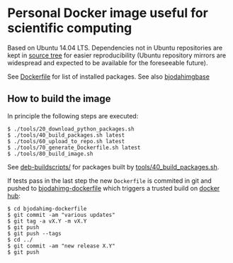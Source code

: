 # Personal Docker image useful for scientific computing

Based on Ubuntu 14.04 LTS. Dependencies not in Ubuntu repositories are kept
in [source tree](./environment/resources) for easier reproducibility
(Ubuntu repository mirrors are widespread and expected to be available
for the foreseeable future).

See [Dockerfile](./environment/Dockerfile) for list of installed packages.
See also [bjodahimgbase](https://github.com/bjodah/bjodahimgbase)

## How to build the image

In principle the following steps are executed:

```
$ ./tools/20_download_python_packages.sh
$ ./tools/40_build_packages.sh latest
$ ./tools/60_upload_to_repo.sh latest
$ ./tools/70_generate_Dockerfile.sh latest
$ ./tools/80_build_image.sh
```

See [deb-buildscripts/](deb-buildscripts/) for packages built by
[tools/40_build_packages.sh](tools/40_build_packages.sh).

If tests pass in the last step the new ``Dockerfile`` is commited in
git and pushed to
[bjodahimg-dockerfile](https://github.com/bjodah/bjodahimg-dockerfile) 
which triggers a trusted build on
[docker hub](https://hub.docker.com/r/bjodah/bjodahimg):

```
$ cd bjodahimg-dockerfile
$ git commit -am "various updates"
$ git tag -a vX.Y -m vX.Y
$ git push
$ git push --tags
$ cd ../
$ git commit -am "new release X.Y"
$ git push
```
